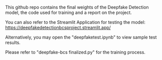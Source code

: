 This github repo contains the final weights of the Deepfake Detection model, the code used for training and a report on the project.



You can also refer to the Streamlit Application for testing the model: https://deepfakedetectionbcsproject.streamlit.app/

Alternatively, you may open the "deepfaketest.ipynb" to view sample test results.

Please refer to "deepfake-bcs finalized.py" for the training process.


